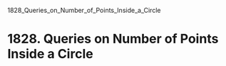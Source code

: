1828_Queries_on_Number_of_Points_Inside_a_Circle
# 1828. Queries on Number of Points Inside a Circle

